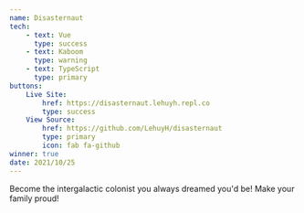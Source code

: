 ```yaml
---
name: Disasternaut
tech:
    - text: Vue
      type: success
    - text: Kaboom
      type: warning
    - text: TypeScript
      type: primary
buttons:
    Live Site:
        href: https://disasternaut.lehuyh.repl.co
        type: success
    View Source:
        href: https://github.com/LehuyH/disasternaut
        type: primary
        icon: fab fa-github
winner: true
date: 2021/10/25
---
```


Become the intergalactic colonist you always dreamed you'd be! Make your family proud!
